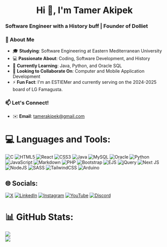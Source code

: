 <h1 align="center">Hi 👋, I'm Tamer Akipek</h1>
<h3 align="left">Software Engineer with a History buff | Founder of Dolliet</h3>

### 👋 About Me

- 🎓 **Studying**: Software Engineering at Eastern Mediterranean University
- 💻 **Passionate About**: Coding, Software Development, and History
- 🌱 **Currently Learning**: Java, Python, and Oracle SQL
- 🤝 **Looking to Collaborate On**: Computer and Mobile Application Development
- ⚡ **Fun Fact**: I'm an ESTIEMer and currently serving on the 2024-2025 board of LG Famagusta.

### 📫 Let's Connect!

- ✉️ **Email**: [tamerakipek@gmail.com](mailto:tamerakipek@gmail.com)

# 💻 Languages and Tools:

![C](https://img.shields.io/badge/c-%2300599C.svg?style=for-the-badge&logo=c&logoColor=white) ![HTML5](https://img.shields.io/badge/html5-%23E34F26.svg?style=for-the-badge&logo=html5&logoColor=white) ![React](https://img.shields.io/badge/react-%2320232a.svg?style=for-the-badge&logo=react&logoColor=%2361DAFB) ![CSS3](https://img.shields.io/badge/css3-%231572B6.svg?style=for-the-badge&logo=css3&logoColor=white) ![Java](https://img.shields.io/badge/java-%23ED8B00.svg?style=for-the-badge&logo=openjdk&logoColor=white) ![MySQL](https://img.shields.io/badge/mysql-4479A1.svg?style=for-the-badge&logo=mysql&logoColor=white) ![Oracle](https://img.shields.io/badge/Oracle-F80000?style=for-the-badge&logo=oracle&logoColor=white) ![Python](https://img.shields.io/badge/python-3670A0?style=for-the-badge&logo=python&logoColor=ffdd54) ![JavaScript](https://img.shields.io/badge/javascript-%23323330.svg?style=for-the-badge&logo=javascript&logoColor=%23F7DF1E) ![Markdown](https://img.shields.io/badge/markdown-%23000000.svg?style=for-the-badge&logo=markdown&logoColor=white) ![PHP](https://img.shields.io/badge/php-%23777BB4.svg?style=for-the-badge&logo=php&logoColor=white) ![Bootstrap](https://img.shields.io/badge/bootstrap-%238511FA.svg?style=for-the-badge&logo=bootstrap&logoColor=white) ![EJS](https://img.shields.io/badge/ejs-%23B4CA65.svg?style=for-the-badge&logo=ejs&logoColor=black) ![jQuery](https://img.shields.io/badge/jquery-%230769AD.svg?style=for-the-badge&logo=jquery&logoColor=white) ![Next JS](https://img.shields.io/badge/Next-black?style=for-the-badge&logo=next.js&logoColor=white) ![NodeJS](https://img.shields.io/badge/node.js-6DA55F?style=for-the-badge&logo=node.js&logoColor=white) ![SASS](https://img.shields.io/badge/SASS-hotpink.svg?style=for-the-badge&logo=SASS&logoColor=white) ![TailwindCSS](https://img.shields.io/badge/tailwindcss-%2338B2AC.svg?style=for-the-badge&logo=tailwind-css&logoColor=white) ![Arduino](https://img.shields.io/badge/-Arduino-00979D?style=for-the-badge&logo=Arduino&logoColor=white)

## 🌐 Socials:

[![X](https://img.shields.io/badge/X-black.svg?logo=X&logoColor=white)](https://x.com/tamerakipek) [![LinkedIn](https://img.shields.io/badge/LinkedIn-%230077B5.svg?logo=linkedin&logoColor=white)](https://linkedin.com/in/tamerakipek) [![Instagram](https://img.shields.io/badge/Instagram-%23E4405F.svg?logo=Instagram&logoColor=white)](https://instagram.com/tamerakipek) [![YouTube](https://img.shields.io/badge/YouTube-%23FF0000.svg?logo=YouTube&logoColor=white)](https://youtube.com/@dolliet) [![Discord](https://img.shields.io/badge/Discord-%237289DA.svg?logo=discord&logoColor=white)](https://discord.gg/https://discord.com/invite/tamerefe)

# 📊 GitHub Stats:

![](https://github-readme-streak-stats.herokuapp.com/?user=Tamerefe&theme=transparent&hide_border=true)<br/>
![](https://github-readme-stats.vercel.app/api/top-langs/?username=Tamerefe&theme=transparent&hide_border=true&include_all_commits=true&count_private=true&layout=compact)

<!-- Proudly created with GPRM ( https://gprm.itsvg.in ) -->
